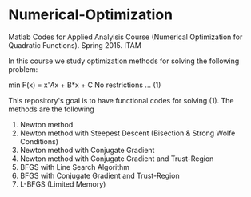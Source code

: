 # Numerical-Optimization

Matlab Codes for Applied Analyisis Course (Numerical Optimization for Quadratic Functions).
Spring 2015. ITAM

In this course we study optimization methods for solving the following problem:

 min  F(x) = x'*A*x + B*x + C     No restrictions  ... (1)

This repository's goal is to have functional codes for solving  (1). The methods are the following

1. Newton method
2. Newton method with Steepest Descent (Bisection & Strong Wolfe Conditions)
3. Newton method with Conjugate Gradient
4. Newton method with Conjugate Gradient and Trust-Region
5. BFGS with Line Search Algorithm
6. BFGS with Conjugate Gradient and Trust-Region
7. L-BFGS (Limited Memory)
